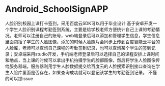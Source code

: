 # Android_SchoolSignAPP
人脸识别校园上课打卡签到，采用百度云SDK可以用于毕业设计
  基于安卓开发一个学生人脸识别课程考勤签到系统，主要是给学校老师方便统计自己上课的考勤情况。老师可以注册自己的账号，web端登录后可以添加和管理学生信息，学生信息里面包括了学生的人脸图像，添加的时候人脸照片会同步上传到百度智能云平台的人脸库，老师可以查询自己课程的考勤签到记录，也可以查询某个学生的签到记录；安卓端采用studio开发，手机端老师登录后可以选择自己的课程安排上课时间和地点，当上课的时候可以拿出手机拍摄学生的脸部图像，然后将学生人脸图像传给服务器端，服务器利用学生人脸数据提交给百度云的人脸搜索识别接口查询在学生人脸库里面是否存在，如果查询成功就可以登记该学生的考勤签到记录。 
不懂的可以提issue
